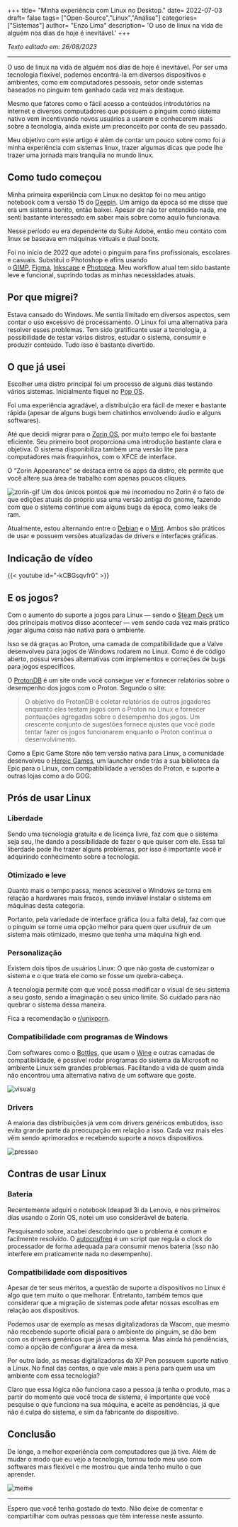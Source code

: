 +++
title= "Minha experiência com Linux no Desktop."
date= 2022-07-03
draft= false
tags= ["Open-Source","Linux","Análise"]
categories= ["Sistemas"]
author= "Enzo Lima"
description= 'O uso de linux na vida de alguém nos dias de hoje é inevitável.'
+++

*Texto editado em: 26/08/2023*

---

O uso de linux na vida de alguém nos dias de hoje é inevitável. Por ser uma tecnologia flexível, podemos encontrá-la em diversos dispositivos e ambientes, como em computadores pessoais, setor onde sistemas baseados no pinguim tem ganhado cada vez mais destaque.

Mesmo que fatores como o fácil acesso a conteúdos introdutórios na internet e diversos computadores que possuem o pinguim como sistema nativo vem incentivando novos usuários a usarem e conhecerem mais sobre a tecnologia, ainda existe um preconceito por conta de seu passado.

Meu objetivo com este artigo é além de contar um pouco sobre como foi a minha experiência com sistemas linux, trazer algumas dicas que pode lhe trazer uma jornada mais tranquila no mundo linux. 

## Como tudo começou

Minha primeira experiência com Linux no desktop foi no meu antigo notebook com a versão 15 do [Deepin](https://www.deepin.org/index/en). Um amigo da época só me disse que era um sistema bonito, então baixei. Apesar de não ter entendido nada, me senti bastante interessado em saber mais sobre como aquilo funcionava.

Nesse período eu era dependente da Suíte Adobe, então meu contato com linux se baseava em máquinas virtuais e dual boots.

Foi no início de 2022 que adotei o pinguim para fins profissionais, escolares e casuais. Substitui o Photoshop e afins usando o [GIMP](https://www.gimp.org/), [Figma](https://www.figma.com/), [Inkscape](https://inkscape.org/) e [Photopea](https://www.photopea.com/). Meu workflow atual tem sido bastante leve e funcional, suprindo todas as minhas necessidades atuais.

## Por que migrei?

Estava cansado do Windows. Me sentia limitado em diversos aspectos, sem contar o uso excessivo de processamento. O Linux foi uma alternativa para resolver esses problemas. Tem sido gratificante usar a tecnologia, a possibilidade de testar várias distros, estudar o sistema, consumir e produzir conteúdo. Tudo isso é bastante divertido.

## O que já usei

Escolher uma distro principal foi um processo de alguns dias testando vários sistemas. Inicialmente fiquei no [Pop OS](https://pop.system76.com/).

Foi uma experiência agradável, a distribuição era fácil de mexer e bastante rápida (apesar de alguns bugs bem chatinhos envolvendo áudio e alguns softwares).

Até que decidi migrar para o [Zorin OS](https://zorin.com/os/download/), por muito tempo ele foi bastante eficiente. Seu primeiro boot proporciona uma introdução bastante clara e objetiva. O sistema disponibiliza também uma versão lite para computadores mais fraquinhos, com o XFCE de interface.

O “Zorin Appearance” se destaca entre os apps da distro, ele permite que você altere sua área de trabalho com apenas poucos cliques.

![zorin-gif](img/zorin.gif)
Um dos únicos pontos que me incomodou no Zorin é o fato de que edições atuais do próprio usa uma versão antiga do gnome, fazendo com que o sistema continue com alguns bugs da época, como leaks de ram.

Atualmente, estou alternando entre o [Debian](https://www.debian.org/index.pt.html) e o [Mint](https://linuxmint.com/). Ambos são práticos de usar e possuem versões atualizadas de drivers e interfaces gráficas.

## Indicação de vídeo

{{< youtube id="-kCBGsqvfr0" >}}

## E os jogos?

Com o aumento do suporte a jogos para Linux — sendo o [Steam Deck](https://store.steampowered.com/steamdeck/) um dos principais motivos disso acontecer — vem sendo cada vez mais prático jogar alguma coisa não nativa para o ambiente.

Isso se dá graças ao Proton, uma camada de compatibilidade que a Valve desenvolveu para jogos de Windows rodarem no Linux. Como é de código aberto, possui versões alternativas com implementos e correções de bugs para jogos específicos.

O [ProtonDB](https://www.protondb.com/) é um site onde você consegue ver e fornecer relatórios sobre o desempenho dos jogos com o Proton. Segundo o site:

> O objetivo do ProtonDB é coletar relatórios de outros jogadores enquanto eles testam jogos com o Proton no Linux e fornecer pontuações agregadas sobre o desempenho dos jogos. Um crescente conjunto de sugestões fornece ajustes que você pode tentar fazer os jogos funcionarem enquanto o Proton continua o desenvolvimento.

Como a Epic Game Store não tem versão nativa para Linux, a comunidade desenvolveu o [Heroic Games](https://heroicgameslauncher.com/), um launcher onde trás a sua biblioteca da Epic para o Linux, com compatibilidade a versões do Proton, e suporte a outras lojas como a do GOG.

## Prós de usar Linux

### Liberdade

Sendo uma tecnologia gratuita e de licença livre, faz com que o sistema seja seu, lhe dando a possibilidade de fazer o que quiser com ele. Essa tal liberdade pode lhe trazer alguns problemas, por isso é importante você ir adquirindo conhecimento sobre a tecnologia.

### Otimizado e leve

Quanto mais o tempo passa, menos acessível o Windows se torna em relação a hardwares mais fracos, sendo inviável instalar o sistema em máquinas desta categoria.

Portanto, pela variedade de interface gráfica (ou a falta dela), faz com que o pinguim se torne uma opção melhor para quem quer usufruir de um sistema mais otimizado, mesmo que tenha uma máquina high end.

### Personalização

Existem dois tipos de usuários Linux: O que não gosta de customizar o sistema e o que trata ele como se fosse um quebra-cabeça.

A tecnologia permite com que você possa modificar o visual de seu sistema a seu gosto, sendo a imaginação o seu único limite. Só cuidado para não quebrar o sistema dessa maneira.

Fica a recomendação o [r/unixporn](https://www.reddit.com/r/unixporn/).

### Compatibilidade com programas de Windows

Com softwares como o [Bottles](https://usebottles.com/), que usam o [Wine](https://www.winehq.org/) e outras camadas de compatibilidade, é possível rodar programas do sistema da Microsoft no ambiente Linux sem grandes problemas. Facilitando a vida de quem ainda não encontrou uma alternativa nativa de um software que goste.

![visualg](img/visualg.png)

### Drivers

A maioria das distribuições já vem com drivers genéricos embutidos, isso evita grande parte da preocupação em relação a isso. Cada vez mais eles vêm sendo aprimorados e recebendo suporte a novos dispositivos.

![pressao](img/pressao.gif)

## Contras de usar Linux

### Bateria

Recentemente adquiri o notebook Ideapad 3i da Lenovo, e nos primeiros dias usando o Zorin OS, notei um uso considerável de bateria.

Pesquisando sobre, acabei descobrindo que o problema é comum e facilmente resolvido. O [autocpufreq](https://github.com/AdnanHodzic/auto-cpufreq) é um script que regula o clock do processador de forma adequada para consumir menos bateria (isso não interfere em praticamente nada no desempenho).

### Compatibilidade com dispositivos

Apesar de ter seus méritos, a questão de suporte a dispositivos no Linux é algo que tem muito o que melhorar. Entretanto, também temos que considerar que a migração de sistemas pode afetar nossas escolhas em relação aos dispositivos.

Podemos usar de exemplo as mesas digitalizadoras da Wacom, que mesmo não recebendo suporte oficial para o ambiente do pinguim, se dão bem com os drivers genéricos que já vem no sistema. Mas ainda há pendências, como a opção de configurar a área da mesa.

Por outro lado, as mesas digitalizadoras da XP Pen possuem suporte nativo a Linux. No final das contas, o que vale mais a pena para quem usa um ambiente com essa tecnologia?

Claro que essa lógica não funciona caso a pessoa já tenha o produto, mas a partir do momento que você troca de sistema, é importante que você pesquise o que funciona na sua máquina, e aceite as pendências, já que não é culpa do sistema, e sim da fabricante do dispositivo.

## Conclusão

De longe, a melhor experiência com computadores que já tive. Além de mudar o modo que eu vejo a tecnologia, tornou todo meu uso com softwares mais flexível e me mostrou que ainda tenho muito o que aprender.

![meme](img/meme.webp)

---

Espero que você tenha gostado do texto. Não deixe de comentar e compartilhar com outras pessoas que têm interesse neste assunto.